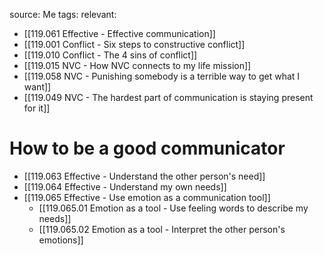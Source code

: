 source: Me
tags:
relevant:
- [[119.061 Effective - Effective communication]]
- [[119.001 Conflict - Six steps to constructive conflict]]
- [[119.010 Conflict - The 4 sins of conflict]]
- [[119.015 NVC - How NVC connects to my life mission]]
- [[119.058 NVC - Punishing somebody is a terrible way to get what I want]]
- [[119.049 NVC - The hardest part of communication is staying present for it]]

# How to be a good communicator

- [[119.063 Effective - Understand the other person's need]]
- [[119.064 Effective - Understand my own needs]]
- [[119.065 Effective - Use emotion as a communication tool]]
	- [[119.065.01 Emotion as a tool - Use feeling words to describe my needs]]
	- [[119.065.02 Emotion as a tool - Interpret the other person's emotions]]